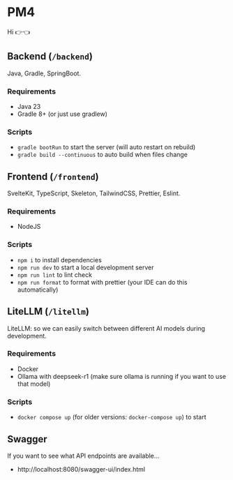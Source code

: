 # PM4

Hi 👉👈

## Backend (`/backend`)

Java, Gradle, SpringBoot.

### Requirements

- Java 23
- Gradle 8+ (or just use gradlew)

### Scripts

- `gradle bootRun` to start the server (will auto restart on rebuild)
- `gradle build --continuous` to auto build when files change

## Frontend (`/frontend`)

SvelteKit, TypeScript, Skeleton, TailwindCSS, Prettier, Eslint.

### Requirements

- NodeJS

### Scripts

- `npm i` to install dependencies
- `npm run dev` to start a local development server
- `npm run lint` to lint check
- `npm run format` to format with prettier (your IDE can do this automatically)

## LiteLLM (`/litellm`)

LiteLLM: so we can easily switch between different AI models during development.

### Requirements

- Docker
- Ollama with deepseek-r1 (make sure ollama is running if you want to use that model)

### Scripts

- `docker compose up` (for older versions: `docker-compose up`) to start

## Swagger
If you want to see what API endpoints are available...

- http://localhost:8080/swagger-ui/index.html
